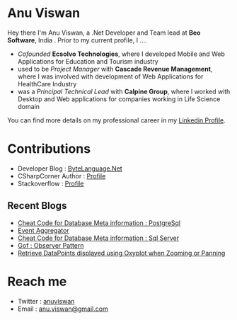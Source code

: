 # Anu Viswan

Hey there I'm Anu Viswan, a .Net Developer and Team lead at **Beo Software**, India .  Prior to my current profile, I ....

* _Cofounded_ **Ecsolvo Technologies**, where I developed Mobile and Web Applications for Education and Tourism industry
* used to be _Project Manager_ with **Cascade Revenue Management**, where I was involved with development of Web Applications for HealthCare Industry
* was a _Principal Technical Lead_ with **Calpine Group**, where I worked with Desktop and Web applications for companies working in Life Science domain

You can find more details on my professional career in my [Linkedin Profile](https://www.linkedin.com/in/anuviswan/). 

# Contributions
* Developer Blog : [ByteLanguage.Net](http://www.bytelanguage.net)
* CSharpCorner Author : [Profile](https://www.c-sharpcorner.com/members/anu.viswan)
* Stackoverflow : [Profile](https://stackoverflow.com/users/7299782/anu-viswan)

## Recent Blogs
<!-- BLOGPOSTS:START -->
- [Cheat Code for Database Meta information : PostgreSql](https://bytelanguage.net/2021/07/23/cheat-code-for-database-meta-information-postgresql/)
- [Event Aggregator](https://bytelanguage.net/2021/07/19/event-aggregator/)
- [Cheat Code for Database Meta information : Sql Server](https://bytelanguage.net/2021/07/17/cheat-code-for-database-meta-information-sql-server/)
- [Gof : Observer Pattern](https://bytelanguage.net/2021/07/16/gof-observer-pattern/)
- [Retrieve DataPoints displayed using Oxyplot when Zooming or Panning](https://bytelanguage.net/2021/07/09/retrieve-datapoints-displayed-using-oxyplot-when-zooming-or-panning/)
<!-- BLOGPOSTS:END -->

# Reach me
* Twitter : [anuviswan](https://twitter.com/anuviswan)
* Email : anu.viswan@gmail.com


